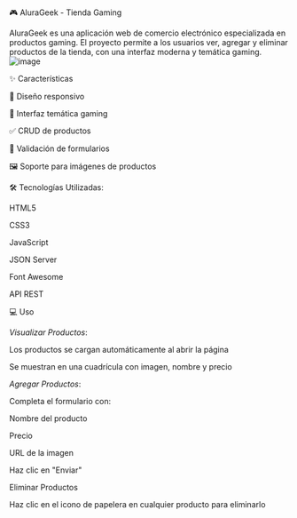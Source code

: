 🎮 AluraGeek - Tienda Gaming

AluraGeek es una aplicación web de comercio electrónico especializada en productos gaming. El proyecto permite a los usuarios ver, agregar y eliminar productos de la tienda, con una interfaz moderna y temática gaming.
![image](https://github.com/user-attachments/assets/667d6eae-ee48-4fd4-bf5b-adab51e5067a)

✨ Características

📱 Diseño responsivo

🎨 Interfaz temática gaming

✅ CRUD de productos

🎯 Validación de formularios

🖼️ Soporte para imágenes de productos

🛠️ Tecnologías Utilizadas:

HTML5

CSS3

JavaScript

JSON Server

Font Awesome

API REST

💻 Uso

*Visualizar Productos*:

Los productos se cargan automáticamente al abrir la página

Se muestran en una cuadrícula con imagen, nombre y precio

*Agregar Productos*:

Completa el formulario con:

Nombre del producto

Precio

URL de la imagen


Haz clic en "Enviar"

Eliminar Productos

Haz clic en el icono de papelera en cualquier producto para eliminarlo
